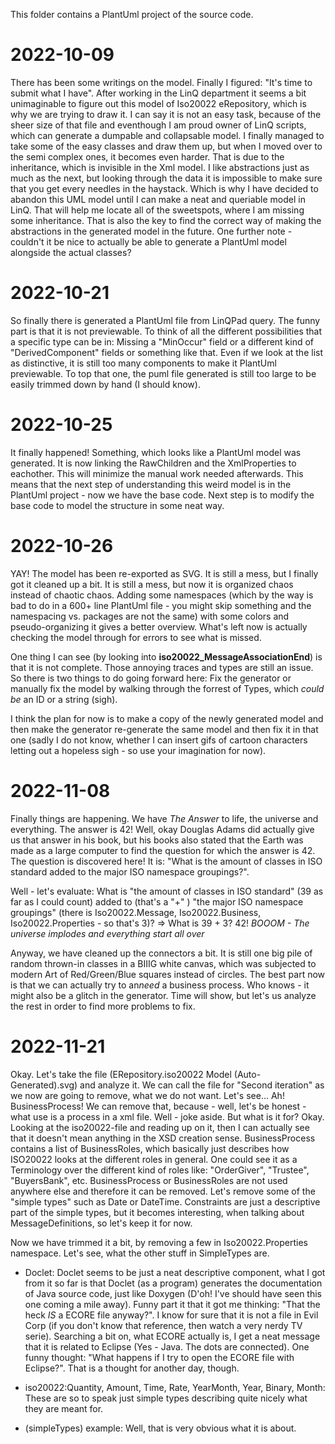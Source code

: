 This folder contains a PlantUml project of the source code.

# 2022-10-09
There has been some writings on the model. Finally I figured: "It's time to submit what I have". After working in the LinQ department it seems a bit unimaginable to figure out this model of Iso20022 eRepository, which is why we are trying to draw it. I can say it is not an easy task, because of the sheer size of that file and eventhough I am proud owner of LinQ scripts, which can generate a dumpable and collapsable model.
I finally managed to take some of the easy classes and draw them up, but when I moved over to the semi complex ones, it becomes even harder. That is due to the inheritance, which is invisible in the Xml model. I like abstractions just as much as the next, but looking through the data it is impossible to make sure that you get every needles in the haystack. Which is why I have decided to abandon this UML model until I can make a neat and queriable model in LinQ. That will help me locate all of the sweetspots, where I am missing some inheritance. That is also the key to find the correct way of making the abstractions in the generated model in the future. One further note - couldn't it be nice to actually be able to generate a PlantUml model alongside the actual classes?

# 2022-10-21
So finally there is generated a PlantUml file from LinQPad query. The funny part is that it is not previewable. To think of all the different possibilities that a specific type can be in: Missing a "MinOccur" field or a different kind of "DerivedComponent" fields or something like that. Even if we look at the list as distinctive, it is still too many components to make it PlantUml previewable. To top that one, the puml file generated is still too large to be easily trimmed down by hand (I should know).

# 2022-10-25
It finally happened! Something, which looks like a PlantUml model was generated. It is now linking the RawChildren and the XmlProperties to eachother. This will minimize the manual work needed afterwards. This means that the next step of understanding this weird model is in the PlantUml project - now we have the base code. Next step is to modify the base code to model the structure in some neat way.

# 2022-10-26
YAY! The model has been re-exported as SVG. It is still a mess, but I finally got it cleaned up a bit. It is still a mess, but now it is organized chaos instead of chaotic chaos. Adding some namespaces (which by the way is bad to do in a 600+ line PlantUml file - you might skip something and the namespacing vs. packages are not the same) with some colors and pseudo-organizing it gives a better overview. What's left now is actually checking the model through for errors to see what is missed.

One thing I can see (by looking into **iso20022_MessageAssociationEnd**) is that it is not complete. Those annoying traces and types are still an issue. So there is two things to do going forward here: Fix the generator or manually fix the model by walking through the forrest of Types, which <i>could be</i> an ID or a string (sigh).

I think the plan for now is to make a copy of the newly generated model and then make the generator re-generate the same model and then fix it in that one (sadly I do not know, whether I can insert gifs of cartoon characters letting out a hopeless sigh - so use your imagination for now).

# 2022-11-08
Finally things are happening. We have <i>The Answer</i> to life, the universe and everything. The answer is 42! Well, okay Douglas Adams did actually give us that answer in his book, but his books also stated that the Earth was made as a large computer to find the question for which the answer is 42. The question is discovered here! It is: "What is the amount of classes in ISO standard added to the major ISO namespace groupings?".

Well - let's evaluate: What is "the amount of classes in ISO standard" (39 as far as I could count) added to (that's a "+" ) "the major ISO namespace groupings" (there is Iso20022.Message, Iso20022.Business, Iso20022.Properties - so that's 3)?  => What is 39 + 3? 42! *BOOOM - The universe implodes and everything start all over*

Anyway, we have cleaned up the connectors a bit. It is still one big pile of random thrown-in classes in a BIIIG white canvas, which was subjected to modern Art of Red/Green/Blue squares instead of circles. The best part now is that we can actually try to an*need* a business process. Who knows - it might also be a glitch in the generator. Time will show, but let's us analyze the rest in order to find more problems to fix.

# 2022-11-21
Okay. Let's take the file (ERepository.iso20022 Model (Auto-Generated).svg) and analyze it. We can call the file for "Second iteration" as we now are going to remove, what we do not want. Let's see... Ah! BusinessProcess! We can remove that, because - well, let's be honest - what use is a process in a xml file. Well - joke aside. But what is it for? Okay. Looking at the iso20022-file and reading up on it, then I can actually see that it doesn't mean anything in the XSD creation sense. BusinessProcess contains a list of BusinessRoles, which basically just describes how ISO20022 looks at the different roles in general. One could see it as a Terminology over the different kind of roles like: "OrderGiver", "Trustee", "BuyersBank", etc. BusinessProcess or BusinessRoles are not used anywhere else and therefore it can be removed.
Let's remove some of the "simple types" such as Date or DateTime. Constraints are just a descriptive part of the simple types, but it becomes interesting, when talking about MessageDefinitions, so let's keep it for now.

Now we have trimmed it a bit, by removing a few in Iso20022.Properties namespace. Let's see, what the other stuff in SimpleTypes are.

* Doclet: Doclet seems to be just a neat descriptive component, what I got from it so far is that Doclet (as a program) generates the documentation of Java source code, just like Doxygen (D'oh! I've should have seen this one coming a mile away). Funny part it that it got me thinking: "That the heck <i>IS</i> a ECORE file anyway?". I know for sure that it is not a file in Evil Corp (if you don't know that reference, then watch a very nerdy TV serie). Searching a bit on, what ECORE actually is, I get a neat message that it is related to Eclipse (Yes - Java. The dots are connected). One funny thought: "What happens if I try to open the ECORE file with Eclipse?". That is a thought for another day, though.

* iso20022:Quantity, Amount, Time, Rate, YearMonth, Year, Binary, Month: These are so to speak just simple types describing quite nicely what they are meant for.

* (simpleTypes) example: Well, that is very obvious what it is about.